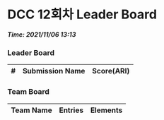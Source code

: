 # DCC 12회차 Leader Board
***Time: 2021/11/06 13:13***

### Leader Board

|#|Submission Name|Score(ARI)|
|:---:|:---:|:---:|

### Team Board

|Team Name|Entries|Elements|
|:---:|:---:|:---:|
